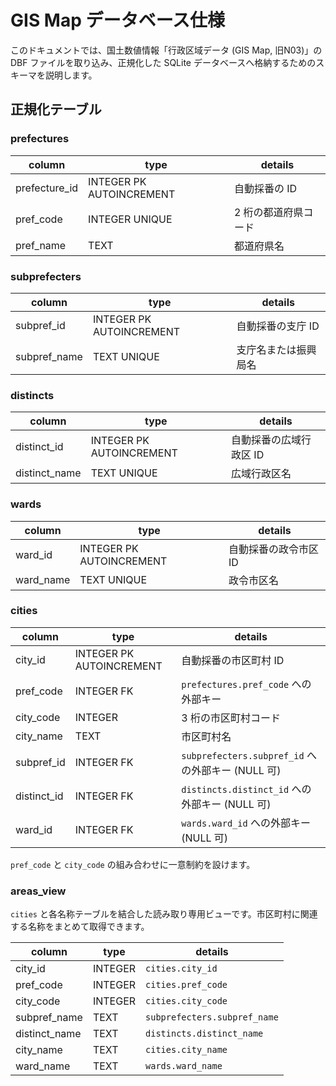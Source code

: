 # GIS Map データベース仕様

このドキュメントでは、国土数値情報「行政区域データ (GIS Map, 旧N03)」の DBF ファイルを取り込み、正規化した SQLite データベースへ格納するためのスキーマを説明します。

## 正規化テーブル

### prefectures
| column | type | details |
|--------|------|--------------------------------|
| prefecture_id | INTEGER PK AUTOINCREMENT | 自動採番の ID |
| pref_code | INTEGER UNIQUE | 2 桁の都道府県コード |
| pref_name | TEXT | 都道府県名 |

### subprefecters
| column | type | details |
|--------|------|--------------------------------|
| subpref_id | INTEGER PK AUTOINCREMENT | 自動採番の支庁 ID |
| subpref_name | TEXT UNIQUE | 支庁名または振興局名 |

### distincts
| column | type | details |
|--------|------|--------------------------------|
| distinct_id | INTEGER PK AUTOINCREMENT | 自動採番の広域行政区 ID |
| distinct_name | TEXT UNIQUE | 広域行政区名 |

### wards
| column | type | details |
|--------|------|--------------------------------|
| ward_id | INTEGER PK AUTOINCREMENT | 自動採番の政令市区 ID |
| ward_name | TEXT UNIQUE | 政令市区名 |

### cities
| column | type | details |
|--------|------|------------------------------------------------|
| city_id | INTEGER PK AUTOINCREMENT | 自動採番の市区町村 ID |
| pref_code | INTEGER FK | `prefectures.pref_code` への外部キー |
| city_code | INTEGER | 3 桁の市区町村コード |
| city_name | TEXT | 市区町村名 |
| subpref_id | INTEGER FK | `subprefecters.subpref_id` への外部キー (NULL 可) |
| distinct_id | INTEGER FK | `distincts.distinct_id` への外部キー (NULL 可) |
| ward_id | INTEGER FK | `wards.ward_id` への外部キー (NULL 可) |

`pref_code` と `city_code` の組み合わせに一意制約を設けます。

### areas_view
`cities` と各名称テーブルを結合した読み取り専用ビューです。市区町村に関連する名称をまとめて取得できます。

| column | type | details |
|--------|------|--------------------------------|
| city_id | INTEGER | `cities.city_id` |
| pref_code | INTEGER | `cities.pref_code` |
| city_code | INTEGER | `cities.city_code` |
| subpref_name | TEXT | `subprefecters.subpref_name` |
| distinct_name | TEXT | `distincts.distinct_name` |
| city_name | TEXT | `cities.city_name` |
| ward_name | TEXT | `wards.ward_name` |
